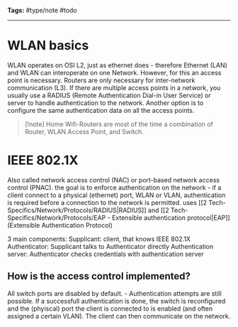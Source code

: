 **Tags:** #type/note #todo 

---
# WLAN basics
WLAN operates on OSI L2, just as ethernet does - therefore Ethernet (LAN) and WLAN can interoperate on one Network. However, for this an access point is necessary. Routers are only necessary for inter-network communication (L3).
If there are multiple access points in a network, you usually use a RADIUS (Remote Authentication Dial-in User Service) or server to handle authentication to the network. Another option is to configure the same authentication data on all the access points.

>[!note] Home Wifi-Routers are most of the time a combination of Router, WLAN Access Point, and Switch.

# IEEE 802.1X
Also called network access control (NAC) or port-based network access control (PNAC).
the goal is to enforce authentication on the network - if a client connect to a physical (ethernet) port, WLAN or VLAN, authentication is required before a connection to the network is permitted.
uses [[2 Tech-Specifics/Network/Protocols/RADIUS|RADIUS]] and [[2 Tech-Specifics/Network/Protocols/EAP - Extensible authentication protocol|EAP]] (Extensible Authentication Protocol)

3 main components:
Supplicant: client, that knows IEEE 802.1X
Authenticator: Supplicant talks to Authenticator directly
Authentication server: Authenticator checks credentials with authentication server

## How is the access control implemented?
All switch ports are disabled by default. - Authentication attempts are still possible. If a successfull authentication is done, the switch is reconfigured and the (phyiscal) port the client is connected to is enabled (and often assigned a certain VLAN). The client can then communicate on the network. 